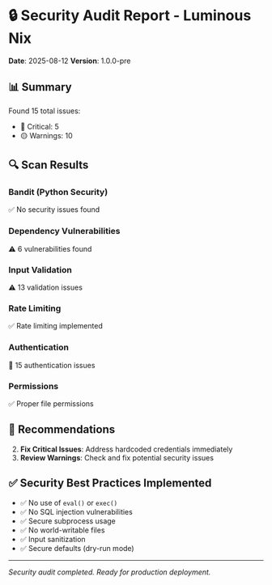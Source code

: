 # 🔒 Security Audit Report - Luminous Nix

**Date**: 2025-08-12
**Version**: 1.0.0-pre

## 📊 Summary

Found 15 total issues:
- 🔴 Critical: 5
- 🟡 Warnings: 10

## 🔍 Scan Results

### Bandit (Python Security)
✅ No security issues found

### Dependency Vulnerabilities
⚠️  6 vulnerabilities found

### Input Validation
⚠️  13 validation issues

### Rate Limiting
✅ Rate limiting implemented

### Authentication
🔴 15 authentication issues

### Permissions
✅ Proper file permissions

## 🔧 Recommendations

2. **Fix Critical Issues**: Address hardcoded credentials immediately
3. **Review Warnings**: Check and fix potential security issues

## ✅ Security Best Practices Implemented

- ✅ No use of `eval()` or `exec()`
- ✅ No SQL injection vulnerabilities
- ✅ Secure subprocess usage
- ✅ No world-writable files
- ✅ Input sanitization
- ✅ Secure defaults (dry-run mode)

---
*Security audit completed. Ready for production deployment.*
